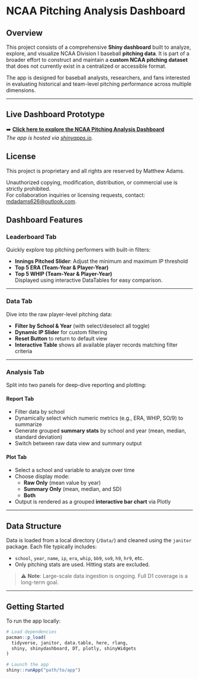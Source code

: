 # NCAA Pitching Analysis Dashboard

## Overview

This project consists of a comprehensive **Shiny dashboard** built to analyze, explore, and visualize NCAA Division I baseball **pitching data**. It is part of a broader effort to construct and maintain a **custom NCAA pitching dataset** that does not currently exist in a centralized or accessible format.

The app is designed for baseball analysts, researchers, and fans interested in evaluating historical and team-level pitching performance across multiple dimensions.

---

## Live Dashboard Prototype

➡️ **[Click here to explore the NCAA Pitching Analysis Dashboard](https://matthew-apps.shinyapps.io/baseball_data_analysis/)**  
_The app is hosted via [shinyapps.io](https://www.shinyapps.io)._

## License

This project is proprietary and all rights are reserved by Matthew Adams.

Unauthorized copying, modification, distribution, or commercial use is strictly prohibited.  
For collaboration inquiries or licensing requests, contact: mdadams626@outlook.com.

## Dashboard Features

###  Leaderboard Tab
Quickly explore top pitching performers with built-in filters:
- **Innings Pitched Slider**: Adjust the minimum and maximum IP threshold
- **Top 5 ERA (Team-Year & Player-Year)**
- **Top 5 WHIP (Team-Year & Player-Year)**  
Displayed using interactive DataTables for easy comparison.

---

###  Data Tab
Dive into the raw player-level pitching data:
- **Filter by School & Year** (with select/deselect all toggle)
- **Dynamic IP Slider** for custom filtering
- **Reset Button** to return to default view
- **Interactive Table** shows all available player records matching filter criteria

---

###  Analysis Tab
Split into two panels for deep-dive reporting and plotting:

####  Report Tab
- Filter data by school
- Dynamically select which numeric metrics (e.g., ERA, WHIP, SO/9) to summarize
- Generate grouped **summary stats** by school and year (mean, median, standard deviation)
- Switch between raw data view and summary output

####  Plot Tab
- Select a school and variable to analyze over time
- Choose display mode:
  - **Raw Only** (mean value by year)
  - **Summary Only** (mean, median, and SD)
  - **Both**
- Output is rendered as a grouped **interactive bar chart** via Plotly

---

## Data Structure

Data is loaded from a local directory (`/Data/`) and cleaned using the `janitor` package. Each file typically includes:

- `school`, `year`, `name`, `ip`, `era`, `whip`, `bb9`, `so9`, `h9`, `hr9`, etc.
- Only pitching stats are used. Hitting stats are excluded.

> ⚠️ **Note**: Large-scale data ingestion is ongoing. Full D1 coverage is a long-term goal.

---

## Getting Started

To run the app locally:

```r
# Load dependencies
pacman::p_load(
  tidyverse, janitor, data.table, here, rlang,
  shiny, shinydashboard, DT, plotly, shinyWidgets
)

# Launch the app
shiny::runApp("path/to/app")
